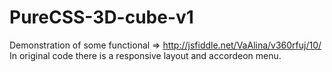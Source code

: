 # PureCSS-3D-cube-v1
Demonstration of some functional => http://jsfiddle.net/VaAlina/v360rfuj/10/
In original code there is a responsive layout and accordeon menu.
